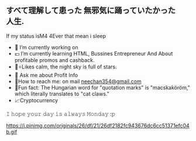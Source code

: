 すべて理解して患った
 無邪気に踊っていたかった　人生.
-----------------------
If my status isM4 4Ever that mean i sleep

- 🔭 I’m currently working on 
- 💵 I’m currently learning HTML, Bussines Entrepreneur And About profitable promos and cashback.
- 🌝⭐Likes calm, the night sky is full of stars.
- 🔎 Ask me about Profit Info
- 📨How to reach me: on mail neechan354@gmail.com
- 🔆Fun fact: The Hungarian word for "quotation marks" is "macskaköröm," which literally translates to "cat claws."
- 📈Cryptocurrency

𝙸 𝚑𝚘𝚙𝚎 𝚢𝚘𝚞𝚛 𝚍𝚊𝚢 𝚒𝚜 𝚊𝚕𝚠𝚊𝚢𝚜 𝙼𝚘𝚗𝚍𝚊𝚢 :𝚙

https://i.pinimg.com/originals/26/df/21/26df2182fc943676dc6cc51371efc04b.gif
